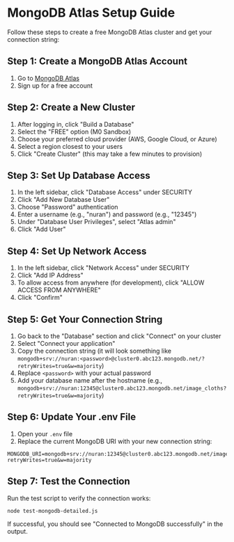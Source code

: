 # MongoDB Atlas Setup Guide

Follow these steps to create a free MongoDB Atlas cluster and get your connection string:

## Step 1: Create a MongoDB Atlas Account
1. Go to [MongoDB Atlas](https://www.mongodb.com/cloud/atlas/register)
2. Sign up for a free account

## Step 2: Create a New Cluster
1. After logging in, click "Build a Database"
2. Select the "FREE" option (M0 Sandbox)
3. Choose your preferred cloud provider (AWS, Google Cloud, or Azure)
4. Select a region closest to your users
5. Click "Create Cluster" (this may take a few minutes to provision)

## Step 3: Set Up Database Access
1. In the left sidebar, click "Database Access" under SECURITY
2. Click "Add New Database User"
3. Choose "Password" authentication
4. Enter a username (e.g., "nuran") and password (e.g., "12345")
5. Under "Database User Privileges", select "Atlas admin"
6. Click "Add User"

## Step 4: Set Up Network Access
1. In the left sidebar, click "Network Access" under SECURITY
2. Click "Add IP Address"
3. To allow access from anywhere (for development), click "ALLOW ACCESS FROM ANYWHERE"
4. Click "Confirm"

## Step 5: Get Your Connection String
1. Go back to the "Database" section and click "Connect" on your cluster
2. Select "Connect your application"
3. Copy the connection string (it will look something like `mongodb+srv://nuran:<password>@cluster0.abc123.mongodb.net/?retryWrites=true&w=majority`)
4. Replace `<password>` with your actual password
5. Add your database name after the hostname (e.g., `mongodb+srv://nuran:12345@cluster0.abc123.mongodb.net/image_cloths?retryWrites=true&w=majority`)

## Step 6: Update Your .env File
1. Open your `.env` file
2. Replace the current MongoDB URI with your new connection string:
```
MONGODB_URI=mongodb+srv://nuran:12345@cluster0.abc123.mongodb.net/image_cloths?retryWrites=true&w=majority
```

## Step 7: Test the Connection
Run the test script to verify the connection works:
```
node test-mongodb-detailed.js
```

If successful, you should see "Connected to MongoDB successfully" in the output.
